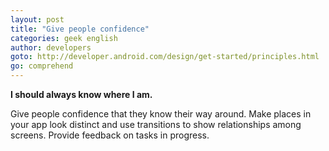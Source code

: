 ```yaml
---
layout: post
title: "Give people confidence"
categories: geek english
author: developers
goto: http://developer.android.com/design/get-started/principles.html
go: comprehend
---
```

**I should always know where I am.**

Give people confidence that they know their way around. <!-- more -->
Make places in your app look distinct and use transitions to show relationships among screens. Provide feedback on tasks in progress.

